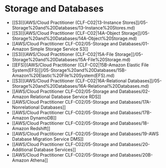# Storage and Databases

- [[S3)](AWS/Cloud Practitioner (CLF-C02|13-Instance Stores]]/05-Storage%20and%20Databases/13-Instance%20Stores.md)
- [[S3)](AWS/Cloud Practitioner (CLF-C02|14A-Object Storage]]/05-Storage%20and%20Databases/14A-Object%20Storage.md)
- [[AWS/Cloud Practitioner CLF-C02/05-Storage and Databases/01-Amazon Simple Storage Service S3]]
- [[S3)](AWS/Cloud Practitioner (CLF-C02|15A-File Storage]]/05-Storage%20and%20Databases/15A-File%20Storage.md)
- [[EFS)](AWS/Cloud Practitioner (CLF-C02|15B-Amazon Elastic File System(EFS)]]/05-Storage%20and%20Databases/15B-Amazon%20Elastic%20File%20System(EFS).md)
- [[S3)](AWS/Cloud Practitioner (CLF-C02|16A-Relational Databases]]/05-Storage%20and%20Databases/16A-Relational%20Databases.md)
- [[AWS/Cloud Practitioner CLF-C02/05-Storage and Databases/02-Amazon Relational Database Service RDS]]
- [[AWS/Cloud Practitioner CLF-C02/05-Storage and Databases/17A-Nonrelational Databases]]
- [[AWS/Cloud Practitioner CLF-C02/05-Storage and Databases/17B-Amazon DynamoDB]]
- [[AWS/Cloud Practitioner CLF-C02/05-Storage and Databases/18-Amazon Redshift]]
- [[AWS/Cloud Practitioner CLF-C02/05-Storage and Databases/19-AWS Database Migration Service DMS]]
- [[AWS/Cloud Practitioner CLF-C02/05-Storage and Databases/20-Additional Database Services]]
- [[AWS/Cloud Practitioner CLF-C02/05-Storage and Databases/20B-Amazon Athena]]